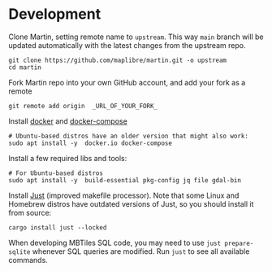 # Development

Clone Martin, setting remote name to `upstream`. This way `main` branch will be updated automatically with the latest
changes from the upstream repo.

```bash, ignore
git clone https://github.com/maplibre/martin.git -o upstream
cd martin
```

Fork Martin repo into your own GitHub account, and add your fork as a remote

```bash, ignore
git remote add origin  _URL_OF_YOUR_FORK_
```

Install [docker](https://docs.docker.com/get-docker/) and [docker-compose](https://docs.docker.com/compose/)

```bash, ignore
# Ubuntu-based distros have an older version that might also work:
sudo apt install -y  docker.io docker-compose
```

Install a few required libs and tools:

```bash, ignore
# For Ubuntu-based distros
sudo apt install -y  build-essential pkg-config jq file gdal-bin
```

Install [Just](https://github.com/casey/just#readme) (improved makefile processor). Note that some Linux and Homebrew
distros have outdated versions of Just, so you should install it from source:

```bash, ignore
cargo install just --locked
```

When developing MBTiles SQL code, you may need to use `just prepare-sqlite` whenever SQL queries are modified.
Run `just` to see all available commands.
